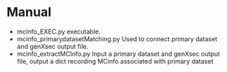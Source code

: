 # Manual

* mcinfo_EXEC.py
executable.
* mcinfo_primarydatasetMatching.py
Used to connect primary dataset and genXsec output file.
* mcinfo_extractMCInfo.py
Input a primary dataset and genXsec output file, output a dict recording MCinfo associated with primary dataset
